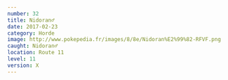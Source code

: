 ```yaml
---
number: 32
title: Nidoran♂
date: 2017-02-23
category: Horde
image: http://www.pokepedia.fr/images/8/8e/Nidoran%E2%99%82-RFVF.png
caught: Nidoran♂
location: Route 11
level: 11
version: X
---
```

